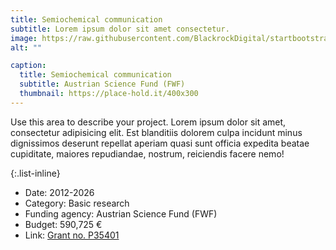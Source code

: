 ```yaml
---
title: Semiochemical communication
subtitle: Lorem ipsum dolor sit amet consectetur.
image: https://raw.githubusercontent.com/BlackrockDigital/startbootstrap-agency/master/src/assets/img/portfolio/02-full.jpg
alt: ""

caption:
  title: Semiochemical communication
  subtitle: Austrian Science Fund (FWF)
  thumbnail: https://place-hold.it/400x300
---
```


Use this area to describe your project. Lorem ipsum dolor sit amet, consectetur adipisicing elit. Est blanditiis dolorem culpa incidunt minus dignissimos deserunt repellat aperiam quasi sunt officia expedita beatae cupiditate, maiores repudiandae, nostrum, reiciendis facere nemo!

{:.list-inline}

- Date: 2012-2026
- Category: Basic research
- Funding agency: Austrian Science Fund (FWF)
- Budget: 590,725 €
- Link: [Grant no. P35401](https://www.fwf.ac.at/en/research-radar/10.55776/P35401)
